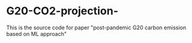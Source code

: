 # G20-CO2-projection-
This is the source code for paper "post-pandemic G20 carbon emission based on ML approach"
